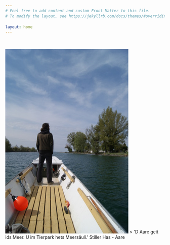```yaml
---
# Feel free to add content and custom Front Matter to this file.
# To modify the layout, see https://jekyllrb.com/docs/themes/#overriding-theme-defaults

layout: home
---
```


&nbsp;
&nbsp;
&nbsp;
&nbsp;
&nbsp;

  <div><img src="/img/splash.jpg">
> 'D Aare geit ids Meer. U im Tierpark hets Meersäuli.'
Stiller Has - Aare</div>







